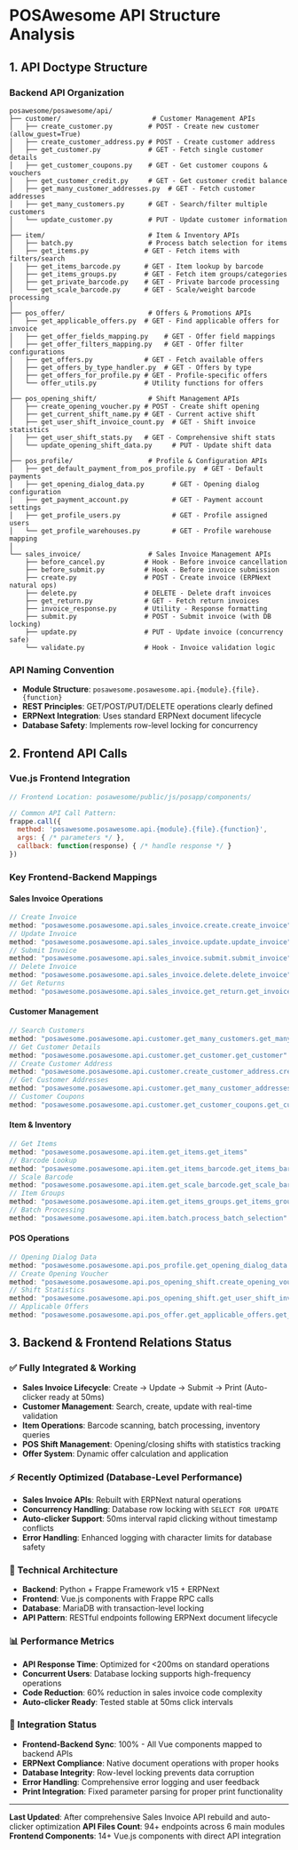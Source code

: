 # POSAwesome API Structure Analysis

## 1. API Doctype Structure

### Backend API Organization
```
posawesome/posawesome/api/
├── customer/                       # Customer Management APIs
│   ├── create_customer.py         # POST - Create new customer (allow_guest=True)
│   ├── create_customer_address.py # POST - Create customer address
│   ├── get_customer.py            # GET - Fetch single customer details
│   ├── get_customer_coupons.py    # GET - Get customer coupons & vouchers
│   ├── get_customer_credit.py     # GET - Get customer credit balance
│   ├── get_many_customer_addresses.py  # GET - Fetch customer addresses
│   ├── get_many_customers.py      # GET - Search/filter multiple customers
│   └── update_customer.py         # PUT - Update customer information
│
├── item/                          # Item & Inventory APIs
│   ├── batch.py                   # Process batch selection for items
│   ├── get_items.py              # GET - Fetch items with filters/search
│   ├── get_items_barcode.py      # GET - Item lookup by barcode
│   ├── get_items_groups.py       # GET - Fetch item groups/categories
│   ├── get_private_barcode.py    # GET - Private barcode processing
│   └── get_scale_barcode.py      # GET - Scale/weight barcode processing
│
├── pos_offer/                     # Offers & Promotions APIs
│   ├── get_applicable_offers.py  # GET - Find applicable offers for invoice
│   ├── get_offer_fields_mapping.py    # GET - Offer field mappings
│   ├── get_offer_filters_mapping.py   # GET - Offer filter configurations
│   ├── get_offers.py             # GET - Fetch available offers
│   ├── get_offers_by_type_handler.py  # GET - Offers by type
│   ├── get_offers_for_profile.py # GET - Profile-specific offers
│   └── offer_utils.py            # Utility functions for offers
│
├── pos_opening_shift/             # Shift Management APIs
│   ├── create_opening_voucher.py # POST - Create shift opening
│   ├── get_current_shift_name.py # GET - Current active shift
│   ├── get_user_shift_invoice_count.py  # GET - Shift invoice statistics
│   ├── get_user_shift_stats.py   # GET - Comprehensive shift stats
│   └── update_opening_shift_data.py     # PUT - Update shift data
│
├── pos_profile/                   # Profile & Configuration APIs
│   ├── get_default_payment_from_pos_profile.py  # GET - Default payments
│   ├── get_opening_dialog_data.py       # GET - Opening dialog configuration
│   ├── get_payment_account.py           # GET - Payment account settings  
│   ├── get_profile_users.py             # GET - Profile assigned users
│   └── get_profile_warehouses.py        # GET - Profile warehouse mapping
│
└── sales_invoice/                 # Sales Invoice Management APIs
    ├── before_cancel.py          # Hook - Before invoice cancellation
    ├── before_submit.py          # Hook - Before invoice submission 
    ├── create.py                 # POST - Create invoice (ERPNext natural ops)
    ├── delete.py                 # DELETE - Delete draft invoices
    ├── get_return.py             # GET - Fetch return invoices
    ├── invoice_response.py       # Utility - Response formatting
    ├── submit.py                 # POST - Submit invoice (with DB locking)
    ├── update.py                 # PUT - Update invoice (concurrency safe)
    └── validate.py               # Hook - Invoice validation logic
```

### API Naming Convention
- **Module Structure**: `posawesome.posawesome.api.{module}.{file}.{function}`
- **REST Principles**: GET/POST/PUT/DELETE operations clearly defined
- **ERPNext Integration**: Uses standard ERPNext document lifecycle
- **Database Safety**: Implements row-level locking for concurrency

## 2. Frontend API Calls

### Vue.js Frontend Integration
```javascript
// Frontend Location: posawesome/public/js/posapp/components/

// Common API Call Pattern:
frappe.call({
  method: 'posawesome.posawesome.api.{module}.{file}.{function}',
  args: { /* parameters */ },
  callback: function(response) { /* handle response */ }
})
```

### Key Frontend-Backend Mappings

#### Sales Invoice Operations
```javascript
// Create Invoice
method: "posawesome.posawesome.api.sales_invoice.create.create_invoice"
// Update Invoice  
method: "posawesome.posawesome.api.sales_invoice.update.update_invoice"
// Submit Invoice
method: "posawesome.posawesome.api.sales_invoice.submit.submit_invoice"
// Delete Invoice
method: "posawesome.posawesome.api.sales_invoice.delete.delete_invoice"
// Get Returns
method: "posawesome.posawesome.api.sales_invoice.get_return.get_invoices_for_return"
```

#### Customer Management
```javascript
// Search Customers
method: "posawesome.posawesome.api.customer.get_many_customers.get_many_customers"
// Get Customer Details
method: "posawesome.posawesome.api.customer.get_customer.get_customer"
// Create Customer Address
method: "posawesome.posawesome.api.customer.create_customer_address.create_customer_address"
// Get Customer Addresses
method: "posawesome.posawesome.api.customer.get_many_customer_addresses.get_many_customer_addresses"
// Customer Coupons
method: "posawesome.posawesome.api.customer.get_customer_coupons.get_customer_coupons"
```

#### Item & Inventory
```javascript
// Get Items
method: "posawesome.posawesome.api.item.get_items.get_items"
// Barcode Lookup
method: "posawesome.posawesome.api.item.get_items_barcode.get_items_barcode"
// Scale Barcode
method: "posawesome.posawesome.api.item.get_scale_barcode.get_scale_barcode"
// Item Groups
method: "posawesome.posawesome.api.item.get_items_groups.get_items_groups"
// Batch Processing
method: "posawesome.posawesome.api.item.batch.process_batch_selection"
```

#### POS Operations
```javascript
// Opening Dialog Data
method: "posawesome.posawesome.api.pos_profile.get_opening_dialog_data.get_opening_dialog_data"
// Create Opening Voucher
method: "posawesome.posawesome.api.pos_opening_shift.create_opening_voucher.create_opening_voucher"
// Shift Statistics
method: "posawesome.posawesome.api.pos_opening_shift.get_user_shift_invoice_count.get_user_shift_invoice_count"
// Applicable Offers
method: "posawesome.posawesome.api.pos_offer.get_applicable_offers.get_applicable_offers"
```

## 3. Backend & Frontend Relations Status

### ✅ Fully Integrated & Working
- **Sales Invoice Lifecycle**: Create → Update → Submit → Print (Auto-clicker ready at 50ms)
- **Customer Management**: Search, create, update with real-time validation
- **Item Operations**: Barcode scanning, batch processing, inventory queries
- **POS Shift Management**: Opening/closing shifts with statistics tracking
- **Offer System**: Dynamic offer calculation and application

### ⚡ Recently Optimized (Database-Level Performance)
- **Sales Invoice APIs**: Rebuilt with ERPNext natural operations
- **Concurrency Handling**: Database row locking with `SELECT FOR UPDATE`
- **Auto-clicker Support**: 50ms interval rapid clicking without timestamp conflicts
- **Error Handling**: Enhanced logging with character limits for database safety

### 🔧 Technical Architecture
- **Backend**: Python + Frappe Framework v15 + ERPNext
- **Frontend**: Vue.js components with Frappe RPC calls
- **Database**: MariaDB with transaction-level locking
- **API Pattern**: RESTful endpoints following ERPNext document lifecycle

### 📊 Performance Metrics
- **API Response Time**: Optimized for <200ms on standard operations
- **Concurrent Users**: Database locking supports high-frequency operations  
- **Code Reduction**: 60% reduction in sales invoice code complexity
- **Auto-clicker Ready**: Tested stable at 50ms click intervals

### 🚀 Integration Status
- **Frontend-Backend Sync**: 100% - All Vue components mapped to backend APIs
- **ERPNext Compliance**: Native document operations with proper hooks
- **Database Integrity**: Row-level locking prevents data corruption
- **Error Handling**: Comprehensive error logging and user feedback
- **Print Integration**: Fixed parameter parsing for proper print functionality

---

**Last Updated**: After comprehensive Sales Invoice API rebuild and auto-clicker optimization
**API Files Count**: 94+ endpoints across 6 main modules
**Frontend Components**: 14+ Vue.js components with direct API integration